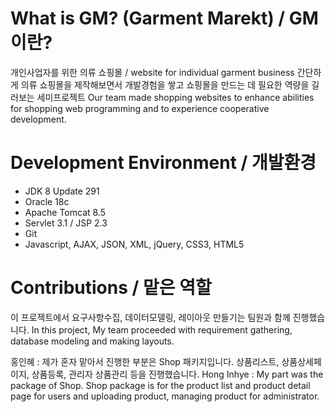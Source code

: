 # What is GM? (Garment Marekt) / GM이란?
개인사업자를 위한 의류 쇼핑몰 / website for individual garment business
간단하게 의류 쇼핑몰을 제작해보면서 개발경험을 쌓고 쇼핑몰을 만드는 데 필요한 역량을 길러보는 세미프로젝트 Our team made shopping websites to enhance abilities for shopping web programming and to experience cooperative development.

# Development Environment / 개발환경
- JDK 8 Update 291
- Oracle 18c
- Apache Tomcat 8.5
- Servlet 3.1 / JSP 2.3
- Git
- Javascript, AJAX, JSON, XML, jQuery, CSS3, HTML5

# Contributions / 맡은 역할
이 프로젝트에서 요구사항수집, 데이터모델링, 레이아웃 만들기는 팀원과 함께 진행했습니다.
In this project, My team proceeded with requirement gathering, database modeling and making layouts.

홍인혜 : 제가 혼자 맡아서 진행한 부분은 Shop 패키지입니다. 상품리스트, 상품상세페이지, 상품등록, 관리자 상품관리 등을 진행했습니다.
Hong Inhye : My part was the package of Shop. Shop package is for the product list and product detail page for users and uploading product, managing product for administrator.
